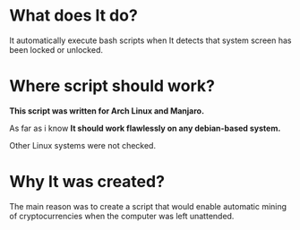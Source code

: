 # What does It do?
It automatically execute bash scripts when It detects that system screen has been locked or unlocked.

# Where script should work?
**This script was written for Arch Linux and Manjaro.**

As far as i know **It should work flawlessly on any debian-based system.**

Other Linux systems were not checked.

# Why It was created?
The main reason was to create a script that would enable automatic mining of cryptocurrencies when the computer was left unattended. 
